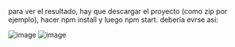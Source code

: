 para ver el resultado, hay que descargar el proyecto (como zip por ejemplo), hacer npm install y luego npm start. deberia evrse asi:

![image](https://user-images.githubusercontent.com/87047609/161354673-11cefbb2-0ae1-4b05-b8de-23651b7311c8.png)
![image](https://user-images.githubusercontent.com/87047609/161354737-d32b6d55-59e6-4697-a472-4cfd4c6a30a9.png)


